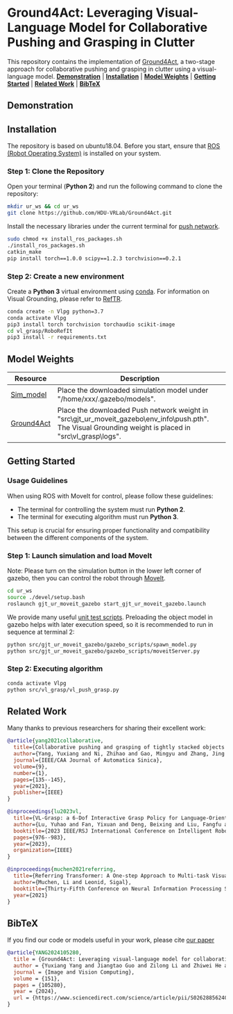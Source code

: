 # Ground4Act: Leveraging Visual-Language Model for Collaborative Pushing and Grasping in Clutter

This repository contains the implementation of [Ground4Act](https://www.sciencedirect.com/science/article/pii/S0262885624003858), a two-stage approach for collaborative pushing and grasping in clutter using a visual-language model.
[**Demonstration**](#demonstration) | [**Installation**](#installation) | [**Model Weights**](#model-weights) | [**Getting Started**](#getting-started) | [**Related Work**](#related-work) | [**BibTeX**](#bibtex)

## Demonstration

## Installation

The repository is based on ubuntu18.04. Before you start, ensure that [ROS (Robot Operating System)](http://wiki.ros.org/) is installed on your system.

### Step 1: Clone the Repository

Open your terminal (**Python 2**) and run the following command to clone the repository:

```bash
mkdir ur_ws && cd ur_ws
git clone https://github.com/HDU-VRLab/Ground4Act.git
```

Install the necessary libraries under the current terminal for [push network](https://github.com/nizhihao/Collaborative-Pushing-Grasping).

```bash
sudo chmod +x install_ros_packages.sh
./install_ros_packages.sh
catkin_make
pip install torch==1.0.0 scipy==1.2.3 torchvision==0.2.1
```

### Step 2: Create a new environment

Create a **Python 3** virtual environment using [conda](https://docs.conda.io/en/latest/). For information on Visual Grounding, please refer to [RefTR](https://github.com/ubc-vision/RefTR).

```bash
conda create -n Vlpg python=3.7
conda activate Vlpg
pip3 install torch torchvision torchaudio scikit-image
cd vl_grasp/RoboRefIt
pip3 install -r requirements.txt 
```

## Model Weights

| Resource             | Description          |
|----------------------|----------------------|
| [Sim_model](https://github.com/nizhihao/Collaborative-Pushing-Grasping/tree/master/myur_ws/src/ur_robotiq/ur_robotiq_gazebo/meshes) | Place the downloaded simulation model under "/home/xxx/.gazebo/models". |
| [Ground4Act](https://pan.baidu.com/s/1jalj3nmUaaE2AAztAjAgfw?pwd=1234) |Place the downloaded Push network weight in "src\gjt_ur_moveit_gazebo\env_info\push.pth". The Visual Grounding weight is placed in "src\vl_grasp\logs". |

## Getting Started

### Usage Guidelines

When using ROS with MoveIt for control, please follow these guidelines:

- The terminal for controlling the system must run **Python 2**.
- The terminal for executing algorithm must run **Python 3**.

This setup is crucial for ensuring proper functionality and compatibility between the different components of the system.

### Step 1: Launch simulation and load MoveIt

Note: Please turn on the simulation button in the lower left corner of gazebo, then you can control the robot through [MoveIt](https://moveit.ros.org/).

```bash
cd ur_ws
source ./devel/setup.bash
roslaunch gjt_ur_moveit_gazebo start_gjt_ur_moveit_gazebo.launch 
```

We provide many useful [unit test scripts](src/gjt_ur_moveit_gazebo/gazebo_scripts). Preloading the object model in gazebo helps with later execution speed, so it is recommended to run in sequence at terminal 2:

```bash
python src/gjt_ur_moveit_gazebo/gazebo_scripts/spawn_model.py
python src/gjt_ur_moveit_gazebo/gazebo_scripts/moveitServer.py
```

### Step 2: Executing algorithm

```bash
conda activate Vlpg
python src/vl_grasp/vl_push_grasp.py
```

## Related Work

Many thanks to previous researchers for sharing their excellent work:

```bibtex
@article{yang2021collaborative,
  title={Collaborative pushing and grasping of tightly stacked objects via deep reinforcement learning},
  author={Yang, Yuxiang and Ni, Zhihao and Gao, Mingyu and Zhang, Jing and Tao, Dacheng},
  journal={IEEE/CAA Journal of Automatica Sinica},
  volume={9},
  number={1},
  pages={135--145},
  year={2021},
  publisher={IEEE}
}

@inproceedings{lu2023vl,
  title={VL-Grasp: a 6-Dof Interactive Grasp Policy for Language-Oriented Objects in Cluttered Indoor Scenes},
  author={Lu, Yuhao and Fan, Yixuan and Deng, Beixing and Liu, Fangfu and Li, Yali and Wang, Shengjin},
  booktitle={2023 IEEE/RSJ International Conference on Intelligent Robots and Systems (IROS)},
  pages={976--983},
  year={2023},
  organization={IEEE}
}

@inproceedings{muchen2021referring,
  title={Referring Transformer: A One-step Approach to Multi-task Visual Grounding},
  author={Muchen, Li and Leonid, Sigal},
  booktitle={Thirty-Fifth Conference on Neural Information Processing Systems},
  year={2021}
}
```

## BibTeX
If you find our code or models useful in your work, please cite [our paper](https://www.sciencedirect.com/science/article/pii/S0262885624003858)
```bibtex
@article{YANG2024105280,
  title = {Ground4Act: Leveraging visual-language model for collaborative pushing and grasping in clutter},
  author = {Yuxiang Yang and Jiangtao Guo and Zilong Li and Zhiwei He and Jing Zhang},
  journal = {Image and Vision Computing},
  volume = {151},
  pages = {105280},
  year = {2024},
  url = {https://www.sciencedirect.com/science/article/pii/S0262885624003858}
}
```

